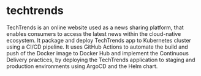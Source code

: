# techtrends
TechTrends is an online website used as a news sharing platform, that enables consumers to access the latest news within the cloud-native ecosystem.  It package and deploy TechTrends app to Kubernetes cluster using a CI/CD pipeline. It uses GitHub Actions to automate the build and push of the Docker image to Docker Hub and implement the Continuous Delivery practices, by deploying the TechTrends application to staging and production environments using ArgoCD and the Helm chart.
